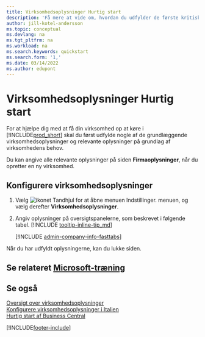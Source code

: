 ```yaml
---
title: Virksomhedsoplysninger Hurtig start
description: 'Få mere at vide om, hvordan du udfylder de første kritiske felter om din virksomhed i Business central ved at læse denne Hurtig start.'
author: jill-kotel-andersson
ms.topic: conceptual
ms.devlang: na
ms.tgt_pltfrm: na
ms.workload: na
ms.search.keywords: quickstart
ms.search.form: '1,'
ms.date: 03/14/2022
ms.author: edupont
---
```


# <a name="company-information-quick-start" />Virksomhedsoplysninger Hurtig start

For at hjælpe dig med at få din virksomhed op at køre i [!INCLUDE[prod_short](includes/prod_short.md)] skal du først udfylde nogle af de grundlæggende virksomhedsoplysninger og relevante oplysninger på grundlag af virksomhedens behov.  

Du kan angive alle relevante oplysninger på siden **Firmaoplysninger**, når du opretter en ny virksomhed.

## <a name="to-set-up-company-information" />Konfigurere virksomhedsoplysninger

1. Vælg ![ikonet Tandhjul for at åbne menuen Indstillinger.](media/ui-experience/settings_icon_small.png) menuen, og vælg derefter **Virksomhedsoplysninger**.
2. Angiv oplysninger på oversigtspanelerne, som beskrevet i følgende tabel. [!INCLUDE [tooltip-inline-tip_md](includes/tooltip-inline-tip_md.md)]

    [!INCLUDE [admin-company-info-fasttabs](includes/admin-company-info-fasttabs.md)]

Når du har udfyldt oplysningerne, kan du lukke siden.  

## <a name="see-related-microsoft-trainingtrainingmodulescreate-new-companies-dynamics-365-business-central" />Se relateret [Microsoft-træning](/training/modules/create-new-companies-dynamics-365-business-central/)

## <a name="see-also" />Se også

[Oversigt over virksomhedsoplysninger](admin-company-information.md)  
[Konfigurere virksomhedsoplysninger i Italien](LocalFunctionality/Italy/how-to-set-up-company-information.md)  
[Hurtig start af Business Central](quick-start-business-central.md)  


[!INCLUDE[footer-include](includes/footer-banner.md)]
